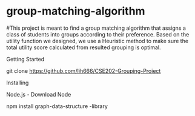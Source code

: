 # group-matching-algorithm

#This project is meant to find a group matching algorithm that assigns a class of students into groups according to their preference. Based on the utility function we designed, we use a Heuristic method to make sure the total utility score calculated from resulted grouping is optimal.

Getting Started

git clone https://github.com/lih666/CSE202-Grouping-Project

Installing

Node.js - Download Node

npm install graph-data-structure -library

